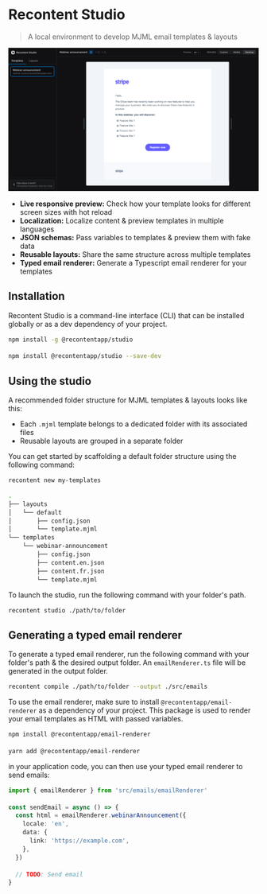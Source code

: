 # Recontent Studio

> A local environment to develop MJML email templates & layouts

![Recontent Studio](https://github.com/recontentapp/studio/blob/master/screenshot.png?raw=true)

- **Live responsive preview:** Check how your template looks for different screen sizes with hot reload
- **Localization:** Localize content & preview templates in multiple languages
- **JSON schemas:** Pass variables to templates & preview them with fake data
- **Reusable layouts:** Share the same structure across multiple templates
- **Typed email renderer:** Generate a Typescript email renderer for your templates

## Installation

Recontent Studio is a command-line interface (CLI) that can be installed globally or as a dev dependency of your project.

```sh
npm install -g @recontentapp/studio

npm install @recontentapp/studio --save-dev
```

## Using the studio

A recommended folder structure for MJML templates & layouts looks like this:

- Each `.mjml` template belongs to a dedicated folder with its associated files
- Reusable layouts are grouped in a separate folder

You can get started by scaffolding a default folder structure using the following command:

```sh
recontent new my-templates
```

```sh
.
├── layouts
│   └── default
│       ├── config.json
│       └── template.mjml
└── templates
    └── webinar-announcement
        ├── config.json
        ├── content.en.json
        ├── content.fr.json
        └── template.mjml
```

To launch the studio, run the following command with your folder's path.

```sh
recontent studio ./path/to/folder
```

## Generating a typed email renderer

To generate a typed email renderer, run the following command with your folder's path & the desired output folder. An `emailRenderer.ts` file will be generated in the output folder.

```sh
recontent compile ./path/to/folder --output ./src/emails
```

To use the email renderer, make sure to install `@recontentapp/email-renderer` as a dependency of your project. This package is used to render your email templates as HTML with passed variables.

```sh
npm install @recontentapp/email-renderer

yarn add @recontentapp/email-renderer
```

in your application code, you can then use your typed email renderer to send emails:

```ts
import { emailRenderer } from 'src/emails/emailRenderer'

const sendEmail = async () => {
  const html = emailRenderer.webinarAnnouncement({
    locale: 'en',
    data: {
      link: 'https://example.com',
    },
  })

  // TODO: Send email
}
```
